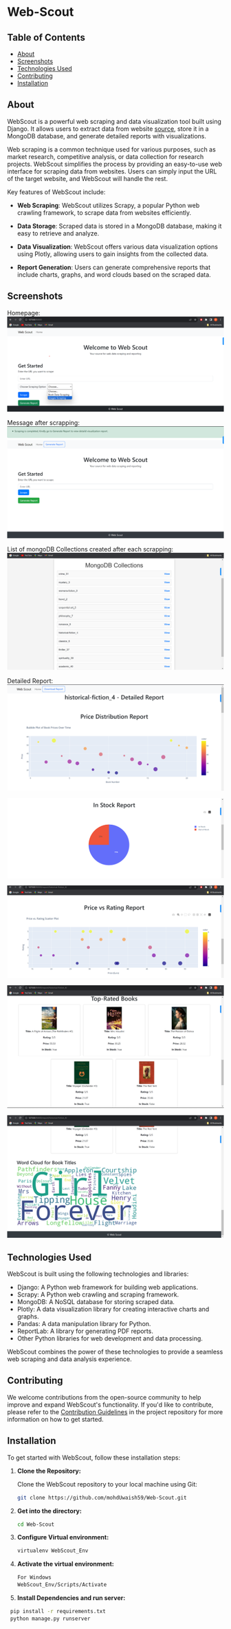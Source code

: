 # Web-Scout

## Table of Contents

- [About](#about)
- [Screenshots](#screenshots)
- [Technologies Used](#technologies-used)
- [Contributing](#contributing)
- [Installation](#installation)
## About
WebScout is a powerful web scraping and data visualization tool built using Django. It allows users to extract data from website [source](https://books.toscrape.com/index.html), store it in a MongoDB database, and generate detailed reports with visualizations.

Web scraping is a common technique used for various purposes, such as market research, competitive analysis, or data collection for research projects. WebScout simplifies the process by providing an easy-to-use web interface for scraping data from websites. Users can simply input the URL of the target website, and WebScout will handle the rest.

Key features of WebScout include:

- **Web Scraping**: WebScout utilizes Scrapy, a popular Python web crawling framework, to scrape data from websites efficiently.

- **Data Storage**: Scraped data is stored in a MongoDB database, making it easy to retrieve and analyze.

- **Data Visualization**: WebScout offers various data visualization options using Plotly, allowing users to gain insights from the collected data.

- **Report Generation**: Users can generate comprehensive reports that include charts, graphs, and word clouds based on the scraped data.

## Screenshots
Homepage:
![Screenshot](Images/home.png)  
  
Message after scrapping:
![Screenshot](Images/Scrape_Success.png)  
  
List of mongoDB Collections created  after each scrapping: 
![Screenshot](Images/MongoDB_Collections_List.png) 
  
Detailed Report:
![Screenshot](Images/Book_Prices.png) 
  
![Screenshot](Images/inStock.png)
  
![Screenshot](Images/Price_vs_Rating.png)
  
![Screenshot](Images/Top_Rated.png)
  
![Screenshot](Images/Word_Cloud.png)




  

## Technologies Used

WebScout is built using the following technologies and libraries:

- Django: A Python web framework for building web applications.
- Scrapy: A Python web crawling and scraping framework.
- MongoDB: A NoSQL database for storing scraped data.
- Plotly: A data visualization library for creating interactive charts and graphs.
- Pandas: A data manipulation library for Python.
- ReportLab: A library for generating PDF reports.
- Other Python libraries for web development and data processing.

WebScout combines the power of these technologies to provide a seamless web scraping and data analysis experience.

## Contributing

We welcome contributions from the open-source community to help improve and expand WebScout's functionality. If you'd like to contribute, please refer to the [Contribution Guidelines](LICENSE) in the project repository for more information on how to get started.

## Installation

To get started with WebScout, follow these installation steps:

1. **Clone the Repository:**

   Clone the WebScout repository to your local machine using Git:

   ```bash
   git clone https://github.com/mohdUwaish59/Web-Scout.git
2. **Get into the directory:**
   ```bash
   cd Web-Scout
3. **Configure Virtual environment:**
   ```bash
   virtualenv WebScout_Env
4. **Activate the virtual environment:**
   ```bash
   For Windows
   WebScout_Env/Scripts/Activate
5. **Install Dependencies and run server:**
  ```bash
   pip install -r requirements.txt
   python manage.py runserver
